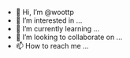 - 👋 Hi, I’m @woottp
- 👀 I’m interested in ...
- 🌱 I’m currently learning ...
- 💞️ I’m looking to collaborate on ...
- 📫 How to reach me ...

<!---
woottp/woottp is a ✨ special ✨ repository because its `README.md` (this file) appears on your GitHub profile.
You can click the Preview link to take a look at your changes.
--->
